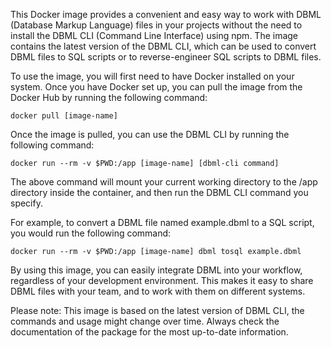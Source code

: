 This Docker image provides a convenient and easy way to work with DBML (Database Markup Language) files in your projects without the need to install the DBML CLI (Command Line Interface) using npm. The image contains the latest version of the DBML CLI, which can be used to convert DBML files to SQL scripts or to reverse-engineer SQL scripts to DBML files.

To use the image, you will first need to have Docker installed on your system. Once you have Docker set up, you can pull the image from the Docker Hub by running the following command:

```docker pull [image-name]```

Once the image is pulled, you can use the DBML CLI by running the following command:

```docker run --rm -v $PWD:/app [image-name] [dbml-cli command]```

The above command will mount your current working directory to the /app directory inside the container, and then run the DBML CLI command you specify.

For example, to convert a DBML file named example.dbml to a SQL script, you would run the following command:

```docker run --rm -v $PWD:/app [image-name] dbml tosql example.dbml```

By using this image, you can easily integrate DBML into your workflow, regardless of your development environment. This makes it easy to share DBML files with your team, and to work with them on different systems.

Please note: This image is based on the latest version of DBML CLI, the commands and usage might change over time. Always check the documentation of the package for the most up-to-date information.